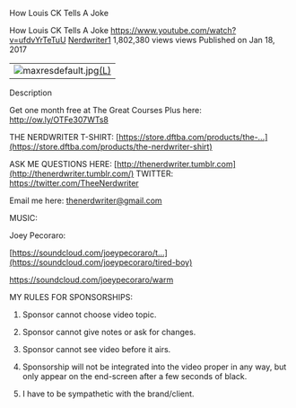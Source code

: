 How Louis CK Tells A Joke

How Louis CK Tells A Joke
https://www.youtube.com/watch?v=ufdvYrTeTuU
[Nerdwriter1](https://www.youtube.com/channel/UCJkMlOu7faDgqh4PfzbpLdg)
1,802,380 views views
Published on Jan 18, 2017

|     |
| --- |
| ![maxresdefault.jpg](../_resources/5bfb1b8c164d63a3adad386732e302ab.jpg)[(L)](https://www.youtube.com/watch?v=ufdvYrTeTuU) |

Description

Get one month free at The Great Courses Plus here: http://ow.ly/OTFe307WTs8

THE NERDWRITER T-SHIRT: [https://store.dftba.com/products/the-...](https://store.dftba.com/products/the-nerdwriter-shirt)

ASK ME QUESTIONS HERE: [http://thenerdwriter.tumblr.com](http://thenerdwriter.tumblr.com/) TWITTER: https://twitter.com/TheeNerdwriter

Email me here: thenerdwriter@gmail.com

MUSIC:

Joey Pecoraro:

[https://soundcloud.com/joeypecoraro/t...](https://soundcloud.com/joeypecoraro/tired-boy)

https://soundcloud.com/joeypecoraro/warm

MY RULES FOR SPONSORSHIPS:
1) Sponsor cannot choose video topic.
2) Sponsor cannot give notes or ask for changes.
3) Sponsor cannot see video before it airs.

4) Sponsorship will not be integrated into the video proper in any way, but only appear on the end-screen after a few seconds of black.

5) I have to be sympathetic with the brand/client.